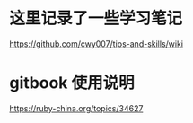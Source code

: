 # 这里记录了一些学习笔记

https://github.com/cwy007/tips-and-skills/wiki

# gitbook 使用说明
https://ruby-china.org/topics/34627
